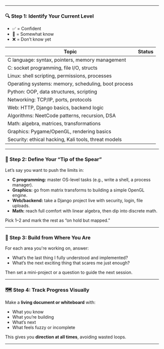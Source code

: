 
---

### 🔍 Step 1: Identify Your Current Level

* ✅ = Confident
* 🔸 = Somewhat know
* ❌ = Don’t know yet

| Topic                                                | Status |
| ---------------------------------------------------- | ------ |
| C language: syntax, pointers, memory management      |        |
| C: socket programming, file I/O, structs             |        |
| Linux: shell scripting, permissions, processes       |        |
| Operating systems: memory, scheduling, boot process  |        |
| Python: OOP, data structures, scripting              |        |
| Networking: TCP/IP, ports, protocols                 |        |
| Web: HTTP, Django basics, backend logic              |        |
| Algorithms: NeetCode patterns, recursion, DSA        |        |
| Math: algebra, matrices, transformations             |        |
| Graphics: Pygame/OpenGL, rendering basics            |        |
| Security: ethical hacking, Kali tools, threat models |        |

---

### 🔭 Step 2: Define Your “Tip of the Spear”

Let’s say you want to push the limits in:

* **C programming:** master OS-level tasks (e.g., write a shell, a process manager).
* **Graphics:** go from matrix transforms to building a simple OpenGL engine.
* **Web/backend:** take a Django project live with security, login, file uploads.
* **Math:** reach full comfort with linear algebra, then dip into discrete math.

Pick 1–2 and mark the rest as “on hold but mapped.”

---

### 🧱 Step 3: Build from Where You Are

For each area you're working on, answer:

* What’s the last thing I fully understood and implemented?
* What’s the next exciting thing that scares me just enough?

Then set a mini-project or a question to guide the next session.

---

### 🗺️ Step 4: Track Progress Visually

Make a **living document or whiteboard** with:

* What you know
* What you’re building
* What’s next
* What feels fuzzy or incomplete

This gives you **direction at all times**, avoiding wasted loops.

---

